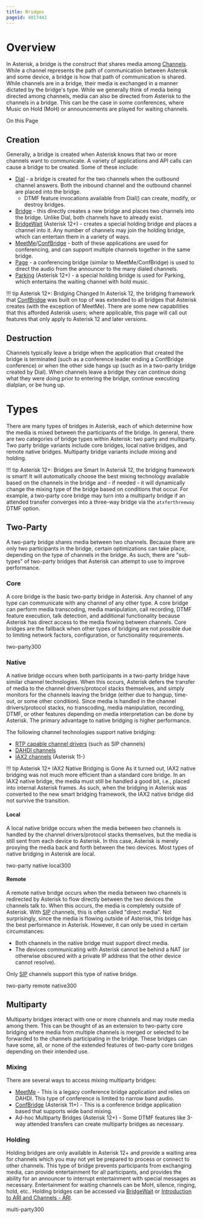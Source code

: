 ```yaml
---
title: Bridges
pageid: 4817441
---
```


Overview
========

In Asterisk, a bridge is the construct that shares media among [Channels](/Fundamentals/Key-Concepts/Channels). While a channel represents the path of communication between Asterisk and some device, a bridge is how that path of communication is shared. While channels are in a bridge, their media is exchanged in a manner dictated by the bridge's type. While we generally think of media being directed among channels, media can also be directed from Asterisk to the channels in a bridge. This can be the case in some conferences, where Music on Hold (MoH) or announcements are played for waiting channels.

On this Page


Creation
--------

Generally, a bridge is created when Asterisk knows that two or more channels want to communicate. A variety of applications and API calls can cause a bridge to be created. Some of these include:

* [Dial](/latest_api/API_Documentation/Dialplan_Applications/Dial) - a bridge is created for the two channels when the outbound channel answers. Both the inbound channel and the outbound channel are placed into the bridge.
	+ DTMF feature invocations available from Dial() can create, modify, or destroy bridges.
* [Bridge](/latest_api/API_Documentation/Dialplan_Applications/Bridge) - this directly creates a new bridge and places two channels into the bridge. Unlike Dial, both channels have to already exist.
* [BridgeWait](/latest_api/API_Documentation/Dialplan_Applications/BridgeWait) (Asterisk 12+) - creates a special holding bridge and places a channel into it. Any number of channels may join the holding bridge, which can entertain them in a variety of ways.
* [MeetMe](/Application_MeetMe)/[ConfBridge](/latest_api/API_Documentation/Dialplan_Applications/ConfBridge) - both of these applications are used for conferencing, and can support multiple channels together in the same bridge.
* [Page](/latest_api/API_Documentation/Dialplan_Applications/Page) - a conferencing bridge (similar to MeetMe/ConfBridge) is used to direct the audio from the announcer to the many dialed channels.
* [Parking](/latest_api/API_Documentation/Dialplan_Applications/Park) (Asterisk 12+) - a special holding bridge is used for Parking, which entertains the waiting channel with hold music.






!!! tip Asterisk 12+: Bridging Changed
    In Asterisk 12, the bridging framework that [ConfBridge](/Configuration/Applications/Conferencing-Applications/ConfBridge) was built on top of was extended to all bridges that Asterisk creates (with the exception of MeetMe). There are some new capabilities that this afforded Asterisk users; where applicable, this page will call out features that only apply to Asterisk 12 and later versions.

      
[//]: # (end-tip)



Destruction
-----------

Channels typically leave a bridge when the application that created the bridge is terminated (such as a conference leader ending a ConfBridge conference) or when the other side hangs up (such as in a two-party bridge created by Dial). When channels leave a bridge they can continue doing what they were doing prior to entering the bridge, continue executing dialplan, or be hung up.

Types
=====

There are many types of bridges in Asterisk, each of which determine how the media is mixed between the participants of the bridge. In general, there are two categories of bridge types within Asterisk: two party and multiparty. Two party bridge variants include core bridges, local native bridges, and remote native bridges. Multiparty bridge variants include mixing and holding.






!!! tip Asterisk 12+: Bridges are Smart
    In Asterisk 12, the bridging framework is smart! It will automatically choose the best mixing technology available based on the channels in the bridge and - if needed - it will dynamically change the mixing type of the bridge based on conditions that occur. For example, a two-party core bridge may turn into a multiparty bridge if an attended transfer converges into a three-way bridge via the `atxferthreeway` DTMF option.

      
[//]: # (end-tip)



Two-Party
---------

A two-party bridge shares media between two channels. Because there are only two participants in the bridge, certain optimizations can take place, depending on the type of channels in the bridge. As such, there are "sub-types" of two-party bridges that Asterisk can attempt to use to improve performance.

### Core

A core bridge is the basic two-party bridge in Asterisk. Any channel of any type can communicate with any channel of any other type. A core bridge can perform media transcoding, media manipulation, call recording, DTMF feature execution, talk detection, and additional functionality because Asterisk has direct access to the media flowing between channels. Core bridges are the fallback when other types of bridging are not possible due to limiting network factors, configuration, or functionality requirements.

two-party300

### Native

A native bridge occurs when both participants in a two-party bridge have similar channel technologies. When this occurs, Asterisk defers the transfer of media to the channel drivers/protocol stacks themselves, and simply monitors for the channels leaving the bridge (either due to hangup, time-out, or some other condition). Since media is handled in the channel drivers/protocol stacks, no transcoding, media manipulation, recording, DTMF, or other features depending on media interpretation can be done by Asterisk. The primary advantage to native bridging is higher performance.

The following channel technologies support native bridging:

* [RTP capable channel drivers](/Configuration/Channel-Drivers/SIP) (such as SIP channels)
* [DAHDI channels](/Configuration/Channel-Drivers/DAHDI)
* [IAX2 channels](/Configuration/Channel-Drivers/Inter-Asterisk-eXchange-protocol-version-2-IAX2) (Asterisk 11-)




!!! tip Asterisk 12+ IAX2 Native Bridging is Gone
    As it turned out, IAX2 native bridging was not much more efficient than a standard core bridge. In an IAX2 native bridge, the media must still be handled a good bit, i.e., placed into internal Asterisk frames. As such, when the bridging in Asterisk was converted to the new smart bridging framework, the IAX2 native bridge did not survive the transition.

      
[//]: # (end-tip)


#### Local

A local native bridge occurs when the media between two channels is handled by the channel drivers/protocol stacks themselves, but the media is still sent from each device to Asterisk. In this case, Asterisk is merely proxying the media back and forth between the two devices. Most types of native bridging in Asterisk are local.

two-party native local300

#### Remote

A remote native bridge occurs when the media between two channels is redirected by Asterisk to flow directly between the two devices the channels talk to. When this occurs, the media is completely outside of Asterisk. With [SIP](/Configuration/Channel-Drivers/SIP) channels, this is often called "direct media". Not surprisingly, since the media is flowing outside of Asterisk, this bridge has the best performance in Asterisk. However, it can only be used in certain circumstances:

* Both channels in the native bridge must support direct media.
* The devices communicating with Asterisk cannot be behind a NAT (or otherwise obscured with a private IP address that the other device cannot resolve).

Only [SIP](/Configuration/Channel-Drivers/SIP) channels support this type of native bridge.

two-party remote native300

Multiparty
----------

Multiparty bridges interact with one or more channels and may route media among them. This can be thought of as an extension to two-party core bridging where media from multiple channels is merged or selected to be forwarded to the channels participating in the bridge. These bridges can have some, all, or none of the extended features of two-party core bridges depending on their intended use.

### Mixing

There are several ways to access mixing multiparty bridges:

* [MeetMe](/Application_MeetMe) - This is a legacy conference bridge application and relies on DAHDI. This type of conference is limited to narrow band audio.
* [ConfBridge](/latest_api/API_Documentation/Dialplan_Applications/ConfBridge) (Asterisk 11+) - This is a conference bridge application based that supports wide band mixing.
* Ad-hoc Multiparty Bridges (Asterisk 12+) - Some DTMF features like 3-way attended transfers can create multiparty bridges as necessary.

### Holding

Holding bridges are only available in Asterisk 12+ and provide a waiting area for channels which you may not yet be prepared to process or connect to other channels. This type of bridge prevents participants from exchanging media, can provide entertainment for all participants, and provides the ability for an announcer to interrupt entertainment with special messages as necessary. Entertainment for waiting channels can be MoH, silence, ringing, hold, etc.. Holding bridges can be accessed via [BridgeWait](/latest_api/API_Documentation/Dialplan_Applications/BridgeWait) or [Introduction to ARI and Channels - ARI](ARI-Asterisk-channel-to-endpoint).

multi-party300

